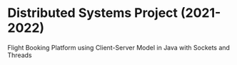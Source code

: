 # Distributed Systems Project (2021-2022)
Flight Booking Platform using Client-Server Model in Java with Sockets and Threads
